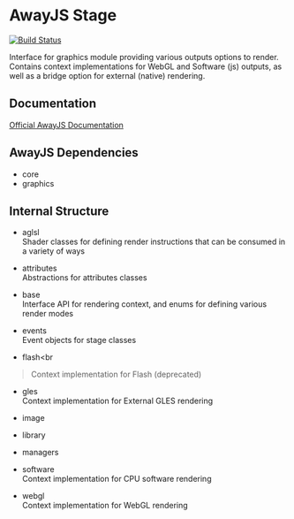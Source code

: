 # AwayJS Stage
[![Build Status](https://travis-ci.org/awayjs/stage.svg?branch=dev)](https://travis-ci.org/awayjs/stage)

Interface for graphics module providing various outputs options to render. Contains context implementations for WebGL and Software (js) outputs, as well as a bridge option for external (native) rendering.

## Documentation

[Official AwayJS Documentation](https://awayjs.github.io/docs/stage)

## AwayJS Dependencies

* core
* graphics

## Internal Structure

* aglsl<br>
Shader classes for defining render instructions that can be consumed in a variety of ways

* attributes<br>
Abstractions for attributes classes

* base<br>
Interface API for rendering context, and enums for defining various render modes

* events<br>
Event objects for stage classes

* flash<br
>Context implementation for Flash (deprecated)

* gles<br>
Context implementation for External GLES rendering

* image<br>

* library<br>

* managers<br>

* software<br>
Context implementation for CPU software rendering

* webgl<br>
Context implementation for WebGL rendering